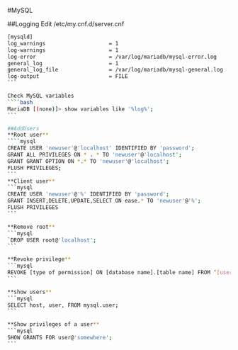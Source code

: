#MySQL

##Logging
Edit /etc/my.cnf.d/server.cnf
````bash
[mysqld]
log_warnings                    = 1
log-warnings                    = 1
log-error                       = /var/log/mariadb/mysql-error.log
general_log                     = 1
general_log_file                = /var/log/mariadb/mysql-general.log
log-output                      = FILE
```

Check MySQL variables
````bash
MariaDB [(none)]> show variables like '%log%';
```

##AddUsers
**Root user**
````mysql
CREATE USER 'newuser'@'localhost' IDENTIFIED BY 'password';
GRANT ALL PRIVILEGES ON * . * TO 'newuser'@'localhost';
GRANT GRANT OPTION ON *.* TO 'newuser'@'localhost';
FLUSH PRIVILEGES;
```
**Client user**
```mysql
CREATE USER 'newuser'@'%' IDENTIFIED BY 'password';
GRANT INSERT,DELETE,UPDATE,SELECT ON ease.* TO 'newuser'@'%';
FLUSH PRIVILEGES
```

**Remove root**
```mysql
`DROP USER root@'localhost';
```

**Revoke privilege**
```mysql
REVOKE [type of permission] ON [database name].[table name] FROM ‘[username]’@‘localhost’;
```

**show users**
```mysql
SELECT host, user, FROM mysql.user;
```

**Show privileges of a user**
```mysql
SHOW GRANTS FOR user@'somewhere';
```